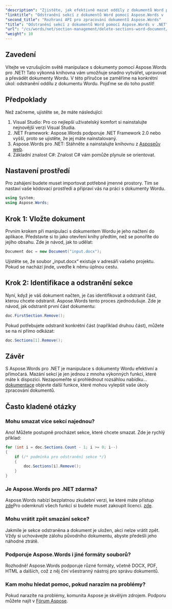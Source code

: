 ```yaml
---
"description": "Zjistěte, jak efektivně mazat oddíly z dokumentů Word pomocí Aspose.Words pro .NET. Tato komplexní příručka vás provede všemi potřebnými postupy."
"linktitle": "Odstranění sekcí z dokumentů Word pomocí Aspose.Words v .NET"
"second_title": "Rozhraní API pro zpracování dokumentů Aspose.Words"
"title": "Odstranění sekcí z dokumentů Word pomocí Aspose.Words v .NET"
"url": "/cs/words/net/section-management/delete-sections-word-document/"
"weight": 10
---
```


## Zavedení

Vítejte ve vzrušujícím světě manipulace s dokumenty pomocí Aspose.Words pro .NET! Tato výkonná knihovna vám umožňuje snadno vytvářet, upravovat a převádět dokumenty Wordu. V této příručce se zaměříme na konkrétní úkol: odstranění oddílu z dokumentu Wordu. Pojďme se do toho pustit!

## Předpoklady

Než začneme, ujistěte se, že máte následující:

1. Visual Studio: Pro co nejlepší uživatelský komfort si nainstalujte nejnovější verzi Visual Studia.
2. .NET Framework: Aspose.Words podporuje .NET Framework 2.0 nebo vyšší, proto se ujistěte, že jej máte nainstalovaný.
3. Aspose.Words pro .NET: Stáhněte a nainstalujte knihovnu z [Asposeův web](https://releases.aspose.com/words/net/).
4. Základní znalost C#: Znalost C# vám pomůže plynule se orientovat.

## Nastavení prostředí

Pro zahájení budete muset importovat potřebné jmenné prostory. Tím se nastaví vaše kódovací prostředí a připraví vás na práci s dokumenty Wordu.

```csharp
using System;
using Aspose.Words;
```

## Krok 1: Vložte dokument

Prvním krokem při manipulaci s dokumentem Wordu je jeho načtení do aplikace. Představte si to jako otevření knihy předtím, než se ponoříte do jejího obsahu. Zde je návod, jak to udělat:

```csharp
Document doc = new Document("input.docx");
```

Ujistěte se, že soubor „input.docx“ existuje v adresáři vašeho projektu. Pokud se nachází jinde, uveďte k němu úplnou cestu.

## Krok 2: Identifikace a odstranění sekce

Nyní, když je váš dokument načten, je čas identifikovat a odstranit část, kterou chcete odstranit. Aspose.Words tento proces zjednodušuje. Zde je návod, jak odstranit první část dokumentu:

```csharp
doc.FirstSection.Remove();
```

Pokud potřebujete odstranit konkrétní část (například druhou část), můžete se na ni přímo odkázat:

```csharp
doc.Sections[1].Remove();
```

## Závěr

S Aspose.Words pro .NET je manipulace s dokumenty Wordu efektivní a přímočará. Mazání sekcí je jen jednou z mnoha výkonných funkcí, které máte k dispozici. Nezapomeňte si prohlédnout rozsáhlou nabídku... [dokumentace](https://reference.aspose.com/words/net/) objevte další funkce, které mohou vylepšit vaše úkoly zpracování dokumentů.

## Často kladené otázky

### Mohu smazat více sekcí najednou?
Ano! Můžete postupně procházet sekce, které chcete smazat. Zde je rychlý příklad:

```csharp
for (int i = doc.Sections.Count - 1; i >= 0; i--)
{
    if (/* podmínka pro odstranění sekce */)
    {
        doc.Sections[i].Remove();
    }
}
```

### Je Aspose.Words pro .NET zdarma?
Aspose.Words nabízí bezplatnou zkušební verzi, ke které máte přístup [zde](https://releases.aspose.com/)Pro odemknutí všech funkcí si budete muset zakoupit licenci. [zde](https://purchase.aspose.com/buy).

### Mohu vrátit zpět smazání sekce?
Jakmile je sekce odstraněna a dokument je uložen, akci nelze vrátit zpět. Vždy si uchovávejte zálohu původního dokumentu, abyste předešli jeho náhodné ztrátě.

### Podporuje Aspose.Words i jiné formáty souborů?
Rozhodně! Aspose.Words podporuje různé formáty, včetně DOCX, PDF, HTML a dalších, což z něj činí všestranný nástroj pro správu dokumentů.

### Kam mohu hledat pomoc, pokud narazím na problémy?
Pokud narazíte na problémy, komunita Aspose je skvělým zdrojem. Podporu můžete najít v [Fórum Aspose](https://forum.aspose.com/c/words/8).